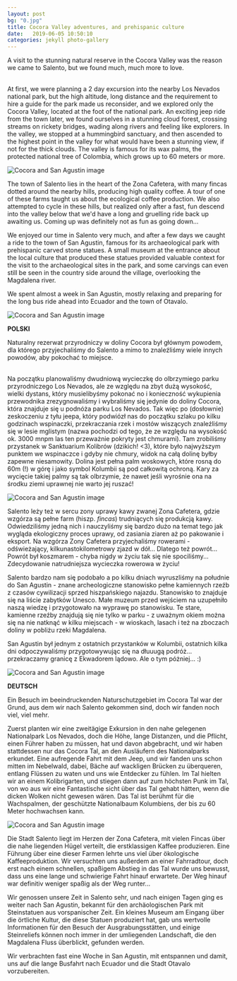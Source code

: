 ```yaml
---
layout: post
bg: "0.jpg"
title: Cocora Valley adventures, and prehispanic culture 
date:   2019-06-05 10:50:10 
categories: jekyll photo-gallery
---
```


A visit to the stunning natural reserve in the Cocora Valley was the reason we came to Salento, but we found much, much more to love.<br><br>

At first, we were planning a 2 day excursion into the nearby Los Nevados national park, but the high altitude, long distance and the requirement to hire a guide for the park made us reconsider, and we explored only the Cocora Valley, located at the foot of the national park. An exciting jeep ride from the town later, we found ourselves in a stunning cloud forest, crossing streams on rickety bridges, wading along rivers and feeling like explorers. In the valley, we stopped at a hummingbird sanctuary, and then ascended to the highest point in the valley for what would have been a stunning view, if not for the thick clouds. The valley is famous for its wax palms, the protected national tree of Colombia, which grows up to 60 meters or more.

![Cocora and San Agustin image](/assets/images/posts/cocora/1.jpg)

The town of Salento lies in the heart of the Zona Cafetera, with many fincas dotted around the nearby hills, producing high quality coffee. A tour of one of these farms taught us about the ecological coffee production. We also attempted to cycle in these hills, but realized only after a fast, fun descend into the valley below that we'd have a long and gruelling ride back up awaiting us. Coming up was definitely not as fun as going down...

We enjoyed our time in Salento very much, and after a few days we caught a ride to the town of San Agustin, famous for its archaeological park with prehispanic carved stone statues. A small museum at the entrance about the local culture that produced these statues provided valuable context for the visit to the archaeological sites in the park, and some carvings can even still be seen in the country side around the village, overlooking the Magdalena river.

We spent almost a week in San Agustin, mostly relaxing and preparing for the long bus ride ahead into Ecuador and the town of Otavalo. 

![Cocora and San Agustin image](/assets/images/posts/cocora/2.jpg)

<b>POLSKI</b>

Naturalny rezerwat przyrodniczy w doliny Cocora był głównym powodem, dla którego przyjechaliśmy do Salento a mimo to znaleźliśmy wiele innych powodów, aby pokochać to miejsce.<br><br>

Na początku planowaliśmy dwudniową wycieczkę do olbrzymiego parku przyrodniczego Los Nevados, ale ze względu na zbyt dużą wysokość, wielki dystans, który musielibyśmy pokonać no i konieczność wykupienia przewodnika zrezygnowaliśmy i wybraliśmy się jedynie do doliny Cocora, która znajduje się u podnóża parku Los Nevados. Tak więc po (dosłownie) zeskoczeniu z tyłu jeepa, który podwiózł nas do początku szlaku po kilku godzinach wspinaczki, przekraczania rzek i mostów wiszących znaleźliśmy się w lesie mglistym (nazwa pochodzi od tego, że ze względu na wysokość ok. 3000 mnpm las ten przeważnie pokryty jest chmurami). Tam zrobiliśmy przystanek w Sanktuarium Kolibrów (dzikich! <3), które było najwyższym punktem we wspinaczce i gdyby nie chmury, widok na całą dolinę byłby zapewne niesamowity. Dolina jest pełna palm woskowych, które rosną do 60m (!) w górę i jako symbol Kolumbii są pod całkowitą ochroną. Kary za wycięcie takiej palmy są tak olbrzymie, że nawet jeśli wyrośnie ona na środku ziemi uprawnej nie warto jej ruszać!

![Cocora and San Agustin image](/assets/images/posts/cocora/3.jpg)

Salento leży też w sercu zony uprawy kawy zwanej Zona Cafetera, gdzie wzgórza są pełne farm (hiszp. _fincas_) trudniących się produkcją kawy. Odwiedziliśmy jedną nich i nauczyliśmy się bardzo dużo na temat tego jak wygląda ekologiczny proces uprawy, od zasiania ziaren aż po pakowanie i eksport. Na wzgórza Zony Cafetera przyjechaliśmy rowerami - odświeżający, kilkunastokilometrowy zjazd w dół... Dlatego też powrót... Powrót był koszmarem - chyba nigdy w życiu tak się nie spociliśmy... Zdecydowanie natrudniejsza wycieczka rowerowa w życiu! 

Salento bardzo nam się podobało a po kilku dniach wyruszliśmy na południe do San Agustin - znane archeologiczne stanowisko pełne kamiennych rzeźb z czasów cywilizacji sprzed hiszpańskiego najazdu. Stanowisko to znajduje się na liście zabytków Unesco. Małe muzeum przed wejściem na uzupełniło naszą wiedzę i przygotowało na wyprawę po stanowisku. Te stare, kamienne rzeźby znajdują się nie tylko w parku - z uważnym okiem można się na nie natknąć w kilku miejscach - w wioskach, lasach i też na zboczach doliny w pobliżu rzeki Magdalena.

San Agustin był jednym z ostatnich przystanków w Kolumbii, ostatnich kilka dni odpoczywaliśmy przygotowywując się na dłuuugą podróż... przekraczamy granicę z Ekwadorem lądowo. Ale o tym póżniej... :)

![Cocora and San Agustin image](/assets/images/posts/cocora/4.jpg)

<b>DEUTSCH</b>

Ein Besuch im beeindruckenden Naturschutzgebiet im Cocora Tal war der Grund, aus dem wir nach Salento gekommen sind, doch wir fanden noch viel, viel mehr.

Zuerst planten wir eine zweitägige Exkursion in den nahe gelegenen Nationalpark Los Nevados, doch die Höhe, lange Distanzen, und die Pflicht, einen Führer haben zu müssen, hat und davon abgebracht, und wir haben stattdessen nur das Cocora Tal, an den Ausläufern des Nationalparks erkundet. Eine aufregende Fahrt mit dem Jeep, und wir fanden uns schon mitten im Nebelwald, dabei, Bäche auf wackligen Brücken zu überqueren, entlang Flüssen zu waten und uns wie Entdecker zu fühlen. Im Tal hielten wir an einem Kolibrigarten, und stiegen dann auf zum höchsten Punk im Tal, von wo aus wir eine Fantastische sicht über das Tal gehabt hätten, wenn die dicken Wolken nicht gewesen wären. Das Tal ist berühmt für die Wachspalmen, der geschützte Nationalbaum Kolumbiens, der bis zu 60 Meter hochwachsen kann.

![Cocora and San Agustin image](/assets/images/posts/cocora/5.jpg)

Die Stadt Salento liegt im Herzen der Zona Cafetera, mit vielen Fincas über die nahe liegenden Hügel verteilt, die erstklassigen Kaffee produzieren. Eine Führung über eine dieser Farmen lehrte uns viel über ökologische Kaffeeproduktion. Wir versuchten uns außerdem an einer Fahrradtour, doch erst nach einem schnellen, spaßigem Abstieg in das Tal wurde uns bewusst, dass uns eine lange und schwierige Fahrt hinauf erwartete. Der Weg hinauf war definitiv weniger spaßig als der Weg runter...

Wir genossen unsere Zeit in Salento sehr, und nach einigen Tagen ging es weiter nach San Agustin, bekannt für den archäologischen Park mit Steinstatuen aus vorspanischer Zeit. Ein kleines Museum am Eingang über die örtliche Kultur, die diese Statuen produziert hat, gab uns wertvolle Informationen für den Besuch der Ausgrabungsstätten, und einige Steinreliefs können noch immer in der umliegenden Landschaft, die den Magdalena Fluss überblickt, gefunden werden. 

Wir verbrachten fast eine Woche in San Agustin, mit entspannen und damit, uns auf die lange Busfahrt nach Ecuador und die Stadt Otavalo vorzubereiten.

